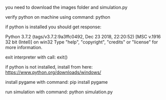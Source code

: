 you need to download the images folder and simulation.py

verify python on machine using command:
python

if python is installed you should get response: 

Python 3.7.2 (tags/v3.7.2:9a3ffc0492, Dec 23 2018, 22:20:52) [MSC v.1916 32 bit (Intel)] on win32
Type "help", "copyright", "credits" or "license" for more information.
>>>

exit interpreter with call: exit()
                                                
if python is not installed, install from here: https://www.python.org/downloads/windows/

install pygame with command: pip install pygame

run simulation with command: python simulation.py
